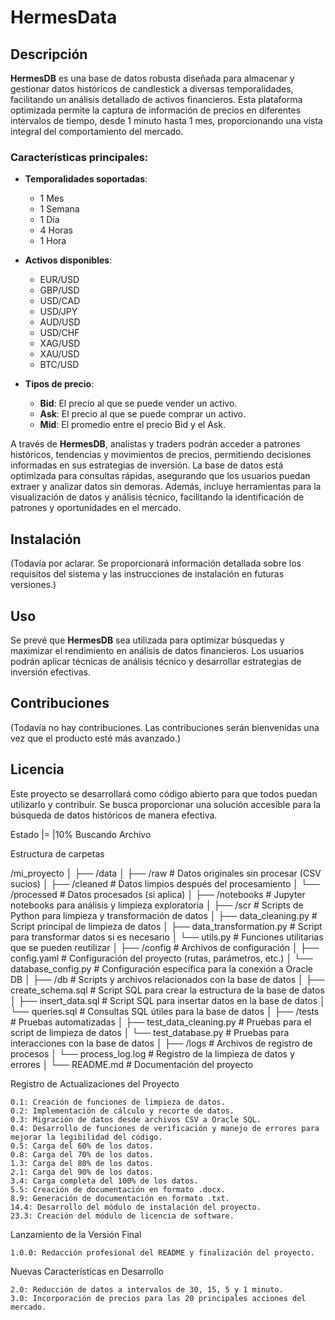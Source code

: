 # HermesData

## Descripción
**HermesDB** es una base de datos robusta diseñada para almacenar y gestionar datos históricos de candlestick a diversas temporalidades, facilitando un análisis detallado de activos financieros. Esta plataforma optimizada permite la captura de información de precios en diferentes intervalos de tiempo, desde 1 minuto hasta 1 mes, proporcionando una vista integral del comportamiento del mercado.

### Características principales:
- **Temporalidades soportadas**: 
  - 1 Mes
  - 1 Semana
  - 1 Día
  - 4 Horas
  - 1 Hora

- **Activos disponibles**: 
  - EUR/USD
  - GBP/USD
  - USD/CAD
  - USD/JPY
  - AUD/USD
  - USD/CHF
  - XAG/USD
  - XAU/USD
  - BTC/USD

- **Tipos de precio**: 
  - **Bid**: El precio al que se puede vender un activo.
  - **Ask**: El precio al que se puede comprar un activo.
  - **Mid**: El promedio entre el precio Bid y el Ask.

A través de **HermesDB**, analistas y traders podrán acceder a patrones históricos, tendencias y movimientos de precios, permitiendo decisiones informadas en sus estrategias de inversión. La base de datos está optimizada para consultas rápidas, asegurando que los usuarios puedan extraer y analizar datos sin demoras. Además, incluye herramientas para la visualización de datos y análisis técnico, facilitando la identificación de patrones y oportunidades en el mercado.

## Instalación
(Todavía por aclarar. Se proporcionará información detallada sobre los requisitos del sistema y las instrucciones de instalación en futuras versiones.)

## Uso
Se prevé que **HermesDB** sea utilizada para optimizar búsquedas y maximizar el rendimiento en análisis de datos financieros. Los usuarios podrán aplicar técnicas de análisis técnico y desarrollar estrategias de inversión efectivas.

## Contribuciones
(Todavía no hay contribuciones. Las contribuciones serán bienvenidas una vez que el producto esté más avanzado.)

## Licencia
Este proyecto se desarrollará como código abierto para que todos puedan utilizarlo y contribuir. Se busca proporcionar una solución accesible para la búsqueda de datos históricos de manera efectiva.

Estado |=                 |10%
Buscando Archivo

Estructura de carpetas

/mi_proyecto
│
├── /data
│   ├── /raw               # Datos originales sin procesar (CSV sucios)
│   ├── /cleaned           # Datos limpios después del procesamiento
│   └── /processed         # Datos procesados (si aplica)
│
├── /notebooks             # Jupyter notebooks para análisis y limpieza exploratoria
│
├── /scr               # Scripts de Python para limpieza y transformación de datos
│   ├── data_cleaning.py   # Script principal de limpieza de datos
│   ├── data_transformation.py  # Script para transformar datos si es necesario
│   └── utils.py           # Funciones utilitarias que se pueden reutilizar
│
├── /config                # Archivos de configuración
│   ├── config.yaml        # Configuración del proyecto (rutas, parámetros, etc.)
│   └── database_config.py  # Configuración específica para la conexión a Oracle DB
│
├── /db                    # Scripts y archivos relacionados con la base de datos
│   ├── create_schema.sql   # Script SQL para crear la estructura de la base de datos
│   ├── insert_data.sql      # Script SQL para insertar datos en la base de datos
│   └── queries.sql          # Consultas SQL útiles para la base de datos
│
├── /tests                  # Pruebas automatizadas
│   ├── test_data_cleaning.py  # Pruebas para el script de limpieza de datos
│   └── test_database.py        # Pruebas para interacciones con la base de datos
│
├── /logs                   # Archivos de registro de procesos
│   └── process_log.log      # Registro de la limpieza de datos y errores
│
└── README.md               # Documentación del proyecto


Registro de Actualizaciones del Proyecto

    0.1: Creación de funciones de limpieza de datos.
    0.2: Implementación de cálculo y recorte de datos.
    0.3: Migración de datos desde archivos CSV a Oracle SQL.
    0.4: Desarrollo de funciones de verificación y manejo de errores para mejorar la legibilidad del código.
    0.5: Carga del 60% de los datos.
    0.8: Carga del 70% de los datos.
    1.3: Carga del 80% de los datos.
    2.1: Carga del 90% de los datos.
    3.4: Carga completa del 100% de los datos.
    5.5: Creación de documentación en formato .docx.
    8.9: Generación de documentación en formato .txt.
    14.4: Desarrollo del módulo de instalación del proyecto.
    23.3: Creación del módulo de licencia de software.

Lanzamiento de la Versión Final

    1.0.0: Redacción profesional del README y finalización del proyecto.

Nuevas Características en Desarrollo

    2.0: Reducción de datos a intervalos de 30, 15, 5 y 1 minuto.
    3.0: Incorporación de precios para las 20 principales acciones del mercado.